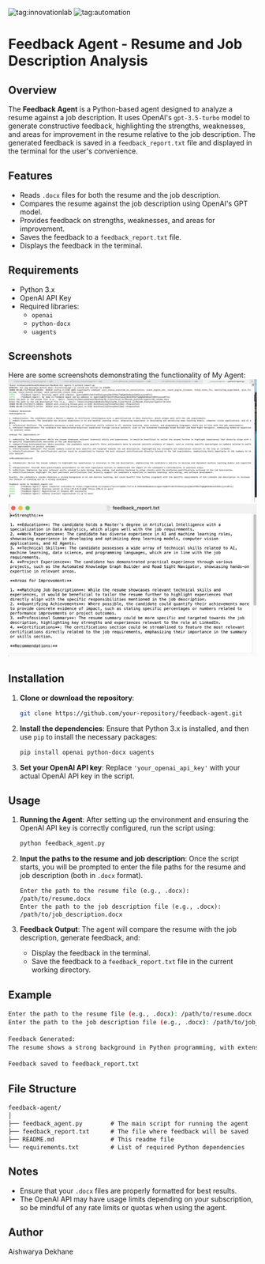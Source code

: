 ![tag:innovationlab](https://img.shields.io/badge/innovationlab-3D8BD3)
![tag:automation](https://img.shields.io/badge/automation-3D8BD3)

# Feedback Agent - Resume and Job Description Analysis

## Overview
The **Feedback Agent** is a Python-based agent designed to analyze a resume against a job description. It uses OpenAI's `gpt-3.5-turbo` model to generate constructive feedback, highlighting the strengths, weaknesses, and areas for improvement in the resume relative to the job description. The generated feedback is saved in a `feedback_report.txt` file and displayed in the terminal for the user's convenience.

## Features
- Reads `.docx` files for both the resume and the job description.
- Compares the resume against the job description using OpenAI's GPT model.
- Provides feedback on strengths, weaknesses, and areas for improvement.
- Saves the feedback to a `feedback_report.txt` file.
- Displays the feedback in the terminal.

## Requirements
- Python 3.x
- OpenAI API Key
- Required libraries:
  - `openai`
  - `python-docx`
  - `uagents`

## Screenshots
Here are some screenshots demonstrating the functionality of My Agent:
   ![Screenshot](./File1.png)
   ![Screenshot](./File2.png)

## Installation

1. **Clone or download the repository**:
   ```bash
   git clone https://github.com/your-repository/feedback-agent.git
   ```

2. **Install the dependencies**:
   Ensure that Python 3.x is installed, and then use `pip` to install the necessary packages:
   ```bash
   pip install openai python-docx uagents
   ```

3. **Set your OpenAI API key**:
   Replace `'your_openai_api_key'` with your actual OpenAI API key in the script.

## Usage

1. **Running the Agent**:
   After setting up the environment and ensuring the OpenAI API key is correctly configured, run the script using:
   ```bash
   python feedback_agent.py
   ```

2. **Input the paths to the resume and job description**:
   Once the script starts, you will be prompted to enter the file paths for the resume and job description (both in `.docx` format).
   ```
   Enter the path to the resume file (e.g., .docx): /path/to/resume.docx
   Enter the path to the job description file (e.g., .docx): /path/to/job_description.docx
   ```

3. **Feedback Output**:
   The agent will compare the resume with the job description, generate feedback, and:
   - Display the feedback in the terminal.
   - Save the feedback to a `feedback_report.txt` file in the current working directory.

## Example

```bash
Enter the path to the resume file (e.g., .docx): /path/to/resume.docx
Enter the path to the job description file (e.g., .docx): /path/to/job_description.docx

Feedback Generated:
The resume shows a strong background in Python programming, with extensive experience in software development. However, the job description emphasizes project management skills, which seem to be missing in the resume. Adding relevant project management experience could improve the match.

Feedback saved to feedback_report.txt
```

## File Structure

```
feedback-agent/
│
├── feedback_agent.py        # The main script for running the agent
├── feedback_report.txt      # The file where feedback will be saved
├── README.md                # This readme file
└── requirements.txt         # List of required Python dependencies
```

## Notes
- Ensure that your `.docx` files are properly formatted for best results.
- The OpenAI API may have usage limits depending on your subscription, so be mindful of any rate limits or quotas when using the agent.

## Author
Aishwarya Dekhane

